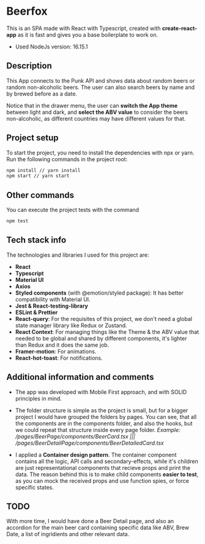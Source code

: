 # Beerfox

This is an SPA made with React with Typescript, created with **create-react-app** as it is fast and gives you a base boilerplate to work on.

- Used NodeJs version: 16.15.1

## Description

This App connects to the Punk API and shows data about random beers or random non-alcoholic beers. The user can also search beers by name and by brewed before as a date.

Notice that in the drawer menu, the user can **switch the App theme** between light and dark, and **select the ABV value** to consider the beers non-alcoholic, as different countries may have different values for that.

## Project setup

To start the project, you need to install the dependencies with npx or yarn.
Run the following commands in the project root:

```sh
npm install // yarn install
npm start // yarn start
```

## Other commands

You can execute the project tests with the command

```sh
npm test
```

## Tech stack info

The technologies and libraries I used for this project are:

- **React**
- **Typescript**
- **Material UI**
- **Axios**
- **Styled components** (with @emotion/styled package): It has better compatibility with Material UI.
- **Jest & React-testing-library**
- **ESLint & Prettier**
- **React-query**: For the requisites of this project, we don't need a global state manager library like Redux or Zustand.
- **React Context**: For managing things like the Theme & the ABV value that needed to be global and shared by different components, it's lighter than Redux and it does the same job.
- **Framer-motion**: For animations.
- **React-hot-toast**: For notifications.

## Additional information and comments

- The app was developed with Mobile First approach, and with SOLID principles in mind.

- The folder structure is simple as the project is small, but for a bigger project I would have grouped the folders by pages. You can see, that all the components are in the components folder, and also the hooks, but we could repeat that structure inside every page folder.
  _Example: /pages/BeerPage/components/BeerCard.tsx ||| /pages/BeerDetailPage/components/BeerDetailedCard.tsx_

- I applied a **Container design pattern**. The container component contains all the logic, API calls and secondary-effects, while it's children are just representational components that recieve props and print the data.
  The reason behind this is to make child components **easier to test**, as you can mock the received props and use function spies, or force specific states.

## TODO

With more time, I would have done a Beer Detail page, and also an accordion for the main beer card containing specific data like ABV, Brew Date, a list of ingridients and other relevant data.

